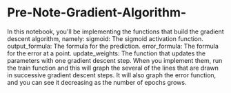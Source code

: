 # Pre-Note-Gradient-Algorithm-
In this notebook, you'll be implementing the functions that build the gradient descent algorithm, namely:  sigmoid: The sigmoid activation function. output_formula: The formula for the prediction. error_formula: The formula for the error at a point. update_weights: The function that updates the parameters with one gradient descent step. When you implement them, run the train function and this will graph the several of the lines that are drawn in successive gradient descent steps. It will also graph the error function, and you can see it decreasing as the number of epochs grows.
